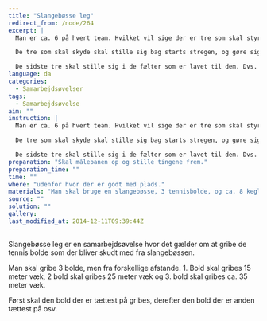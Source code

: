 ```yaml
---
title: "Slangebøsse leg"
redirect_from: /node/264
excerpt: |
  Man er ca. 6 på hvert team. Hvilket vil sige der er tre som skal styre slangebøssen og tre som skal gribe bolde.

  De tre som skal skyde skal stille sig bag starts stregen, og gøre sig klar til at skyde. Der skal være to til at holde slangebøssen også en til at sigte og skyde.

  De sidste tre skal stille sig i de fælter som er lavet til dem. Dvs. den første som skal gribe må gribe bolden fra 15 - 25 meters, den anden som skal gribe bolden skal gribe den fra 25 - 35 meters afstand, og den sidste skal gribe bolden fra 35 + meteres afstand. Dvs. der er lavet nogle linier som afgrænser hvor personerne som skal gribe må stå. Når man har grebet sin bold stille man sig ud. Det er ikke tilladt at hjælpe den næste med at gribe dens bold."
language: da
categories:
  - Samarbejdsøvelser
tags:
  - Samarbejdsøvelse
aim: ""
instruction: |
  Man er ca. 6 på hvert team. Hvilket vil sige der er tre som skal styre slangebøssen og tre som skal gribe bolde.

  De tre som skal skyde skal stille sig bag starts stregen, og gøre sig klar til at skyde. Der skal være to til at holde slangebøssen også en til at sigte og skyde.

  De sidste tre skal stille sig i de fælter som er lavet til dem. Dvs. den første som skal gribe må gribe bolden fra 15 - 25 meters, den anden som skal gribe bolden skal gribe den fra 25 - 35 meters afstand, og den sidste skal gribe bolden fra 35 + meteres afstand. Dvs. der er lavet nogle linier som afgrænser hvor personerne som skal gribe må stå. Når man har grebet sin bold stille man sig ud. Det er ikke tilladt at hjælpe den næste med at gribe dens bold."
preparation: "Skal målebanen op og stille tingene frem."
preparation_time: ""
time: ""
where: "udenfor hvor der er godt med plads."
materials: "Man skal bruge en slangebøsse, 3 tennisbolde, og ca. 8 kegler som bruges til markere hvor deltagerne skal stå."
source: ""
solution: ""
gallery:
last_modified_at: 2014-12-11T09:39:44Z
---
```

Slangebøsse leg er en samarbejdsøvelse hvor det gælder om at gribe de tennis bolde som der bliver skudt med fra slangebøssen.

Man skal gribe 3 bolde, men fra forskellige afstande. 1. Bold skal gribes 15 meter væk, 2 bold skal gribes 25 meter væk og 3. bold skal gribes ca. 35 meter væk.

Først skal den bold der er tættest på gribes, derefter den bold der er anden tættest på osv.
